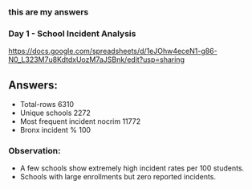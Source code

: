 ### this are my answers


### Day 1 - School Incident Analysis 

https://docs.google.com/spreadsheets/d/1eJOhw4eceN1-g86-N0_L323M7u8KdtdxUozM7aJSBnk/edit?usp=sharing

## Answers:
- Total-rows     6310
- Unique schools   2272
- Most frequent incident    nocrim 11772
- Bronx incident %   100

### Observation:

- A few schools show extremely high incident rates per 100 students.
- Schools with large enrollments but zero reported incidents.

